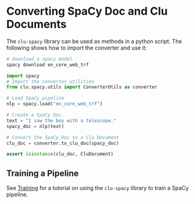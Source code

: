 # Converting SpaCy Doc and Clu Documents

The `clu-spacy` library can be used as methods in a python script. The following shows how to import the converter and use it:

```bash
# download a spacy model
spacy download en_core_web_trf
```

```python
import spacy
# Import the converter utilities
from clu.spacy.utils import ConverterUtils as converter

# Load SpaCy pipeline
nlp = spacy.load("en_core_web_trf")

# Create a SpaCy Doc.
text = "I saw the boy with a telescope."
spacy_doc = nlp(text)

# Convert the SpaCy Doc to a Clu Document
clu_doc = converter.to_clu_doc(spacy_doc)

assert isinstance(clu_doc, CluDocument)
```

## Training a Pipeline

See [Training](./training.md) for a tutorial on using the `clu-spacy` library to train a SpaCy pipeline.
